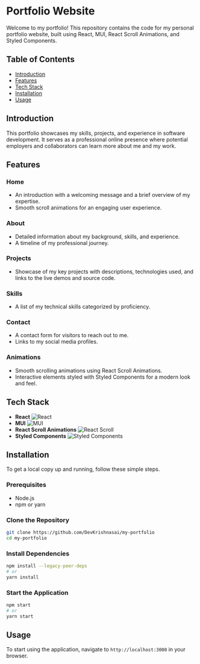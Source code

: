 # Portfolio Website

Welcome to my portfolio! This repository contains the code for my personal portfolio website, built using React, MUI, React Scroll Animations, and Styled Components.

## Table of Contents

- [Introduction](#introduction)
- [Features](#features)
- [Tech Stack](#tech-stack)
- [Installation](#installation)
- [Usage](#usage)


## Introduction

This portfolio showcases my skills, projects, and experience in software development. It serves as a professional online presence where potential employers and collaborators can learn more about me and my work.

## Features

### Home
- An introduction with a welcoming message and a brief overview of my expertise.
- Smooth scroll animations for an engaging user experience.

### About
- Detailed information about my background, skills, and experience.
- A timeline of my professional journey.

### Projects
- Showcase of my key projects with descriptions, technologies used, and links to the live demos and source code.

### Skills
- A list of my technical skills categorized by proficiency.

### Contact
- A contact form for visitors to reach out to me.
- Links to my social media profiles.

### Animations
- Smooth scrolling animations using React Scroll Animations.
- Interactive elements styled with Styled Components for a modern look and feel.

## Tech Stack

- **React** ![React](https://img.shields.io/badge/React-61DAFB?style=flat&logo=react&logoColor=white)
- **MUI** ![MUI](https://img.shields.io/badge/MUI-007FFF?style=flat&logo=mui&logoColor=white)
- **React Scroll Animations** ![React Scroll](https://img.shields.io/badge/React_Scroll_Animations-61DAFB?style=flat&logo=react&logoColor=white)
- **Styled Components** ![Styled Components](https://img.shields.io/badge/Styled_Components-DB7093?style=flat&logo=styled-components&logoColor=white)

## Installation

To get a local copy up and running, follow these simple steps.

### Prerequisites

- Node.js
- npm or yarn

### Clone the Repository

```sh
git clone https://github.com/DevKrishnasai/my-portfolio
cd my-portfolio
```

### Install Dependencies

```sh
npm install --legacy-peer-deps
# or
yarn install
```

### Start the Application

```sh
npm start
# or
yarn start
```

## Usage

To start using the application, navigate to `http://localhost:3000` in your browser.
